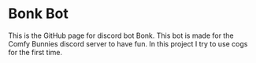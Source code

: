 # Bonk Bot
This is the GitHub page for discord bot Bonk.
This bot is made for the Comfy Bunnies discord server to have fun.
In this project I try to use cogs for the first time.
